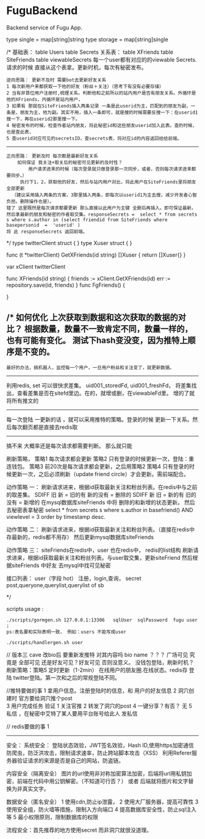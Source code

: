 # FuguBackend



Backend service of Fugu App.

type single = map[string]string
type storage = map[string]single

/*
基础表：
table Users
table Secrets
关系表：
table XFriends
table SiteFriends
table viewableSecrets 每一个user都有对应的的viewable Secrets.请求的时候 直接从这个表拿。更新时机，每次有秘密发布。


    逆向思路： 更新不及时 需要bot去更新好友关系
	1 每次新用户来都获取一下他的好友（粉丝＋关注）（思考下有没有必要存储）
	2 当有非首位用户注册时,梳理关系。判断他和之前所以的站内用户是否有朋友关系。外循环是他的XFriends，内循环是站内用户，
	3 如果有 那就在SiteFriends插入两条记录 一条是此userid为主，匹配到的朋友为副，一条是，朋友为主，他为副。其实不用，插入一条即可，就是搜的时候需要反搜一下：在userid1 搜一下，再在userid2那里搜一下。
	4 秘密发布的时候，检查作者站内朋友，将此秘密id和这些朋友userid加入此表。查的时候，也是查此表，
	5 查userid对应可见的secretsID，查secrets表，将对应id的内容返回给给前端。

-----------
    正向思路： 更新及时 每次都是最新好友关系
	 	如何保证 我关注+取关后的秘密可见更新的及时性？
			用户请求进来的时候（每次登录就只做登录那一次同步，或者，否则每次请求进来都要同步。）
         执行下1，2，获取他的好友，然后与站内用户对比，将此用户在SiteFriends里将朋友全部更新
      （建议采用插入两条的方案，3那里插入两条，即每次以userid1为主去搜，减少开发者心智负担。删除操作也是）。
	错了 这里既然是每次请求都要更新 那么直接以此用户为主键 全删后再插入。即可保证最新。
	然后拿最新的朋友和秘密的作者取交集。responseSecrets =  select * from secrets s where s.author in (select friendid from SiteFriends where basepersonid  =  'userid' )
	将 此 responseSecrets 返回前端。



*/
type twitterClient struct {
}
type Xuser struct {
}

func (t *twitterClient) GetXFriends(id string) []Xuser {
	return []Xuser{}
}

var xClient twitterClient

func XFriends(id string) {
	friends := xClient.GetXFriends(id)
	err := repository.save(id, friends)
}
func FgFriends() {

}


/*
	如何优化 上次获取到数据和这次获取的数据的对比？
	根据数量，数量不一致肯定不同，数量一样的，也有可能有变化。
	测试下hash变没变，因为推特上顺序是不变的。
------------------------------
	最好的办法，搞机器人，监控每一个用户，一旦用户粉丝和关注变了，就更新数据。
------------------------------
利用redis, set 可以很快求差集。
uid001_storedFd,
uid001_freshFd，
将差集找出，查看差集是否在sitefd里边。在的，就增或删，在viewableFd里。
增的了就将所有推文的

-------------------
每一次登陆 一更新的话 ，就可以采用推特的策略。登录的时候 更新一下关系。然后每次翻页都是直接去redis取


---------------------------------------------

搞不来 大概率还是每次请求都需要判断。
那么就只能

刷新策略，
策略1 每次请求都会更新
策略2 只有登录的时候更新一次，登陆：重连钱包。
策略3 前20次是每次请求都会更新，之后用策略2
策略4 只有登录的时候更新一次，之后必须刷新（update friend circle）才会更新。需前端配合。


动作策略 一：
刷新请求进来，根据id获取最新关注和粉丝列表。在redis中与之前的取差集。
SDIFF 旧 新 = 旧的有 新的没有 = 删除的
SDIFF 新 旧 = 新的有 旧的没有 = 新增的
在mysql数据库siteFriends 中将 删除的和新增的状态更新。
然后去秘密表拿秘密 select * from secrets s where s.author in basefriend()  AND viewlevel = 3 order by timestamp desc.

动作策略 二：
刷新请求进来，根据id获取最新关注和粉丝列表。（直接在redis中存最新的，redis都不用存）
然后更新mysql数据库siteFriends


动作策略 三：
siteFriends在redis中，user 也在redis中，
redis的list结构
刷新请求进来，根据id获取最新关注和粉丝列表。与user取交集，更新siteFriend
然后根据siteFriends 中好友 去mysql中找可见秘密


接口列表：
user（字段 hot） 注册，login,查询，
secret post,queryone,querylist,querylist of sb








*/

scripts usage :

    ./scripts/gormgen.sh 127.0.0.1:13306   sqlUser  sqlPassword  fugu user ; 
	ps:表名要和实际表明一致， 例如：users 不能写成user
  
   	./scripts/handlergen.sh user




// 版本三
cave 改bio后 要重新发推特 对其内容吗 bio name ？？？
广场可见 究竟是 全部可见 还是好友可见？好友可见 否则没意义。
没钱包登陆，刷新时机？刷新策略：策略5 定时更新（1-2min） 在线用户的朋友圈.在线状态。redis存
登陆 twitter登陆。第一次和之后的常规登陆不同。

//推特要做的事 
1 拿用户信息。注册登陆时的信息，和 用户的好友信息
2 洞穴创建时 官方要给洞穴推个post   
3 用户完成任务 验证 1 关注官推 2 转发了洞穴的post 
4 一键分享？有否？ 无
5 私信 ，在秘密中艾特了某人要用平台账号给此人 发私信


// redis要做的事 
1 


---------
安全：
系统安全：
登陆状态效验，JWT签名效验，Hash ID,使用https加密通信
防爬虫，防泛洪攻击，限制请求速率，防止跨站脚本攻击（XSS）
利用Referer服务器验证请求的来源是否是自己的网站，防盗链。


内容安全（隔离安全）
图片的url使用非对称加密算法加密，后端将url用私钥加密，前端在代码中用公钥解密。（不知道可行否？）
或者 后端就将图片和文字替换为非真实文字。

数据安全（匿名安全）
1 使用cdn,防止ip泄露，
2 使用大厂服务器，提高可靠性
3 使用安全组，防火墙等措施，限制入方向端口
4 提高数据库安全性，防止sql注入等
5 最小权限原则，限制数据库的权限

流程安全：首先推荐的地方使用secret 而非洞穴就很没道理。

